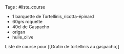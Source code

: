 Tags : #liste_course

- 1 barquette de Tortellinis_ricotta-épinard
- 60grs roquette 
- 40cl de Gaspacho 
- origan
- huile_olive 

Liste de course pour [[Gratin de tortellinis au gaspacho]]